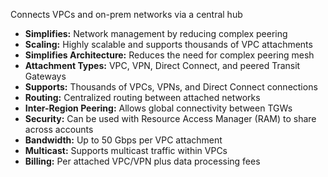 Connects VPCs and on-prem networks via a central hub
- **Simplifies:** Network management by reducing complex peering
- **Scaling:** Highly scalable and supports thousands of VPC attachments  
- **Simplifies Architecture:** Reduces the need for complex peering mesh  
- **Attachment Types:** VPC, VPN, Direct Connect, and peered Transit Gateways  
- **Supports:** Thousands of VPCs, VPNs, and Direct Connect connections
- **Routing:** Centralized routing between attached networks
- **Inter-Region Peering:** Allows global connectivity between TGWs  
- **Security:** Can be used with Resource Access Manager (RAM) to share across accounts  
- **Bandwidth:** Up to 50 Gbps per VPC attachment
- **Multicast:** Supports multicast traffic within VPCs
- **Billing:** Per attached VPC/VPN plus data processing fees

